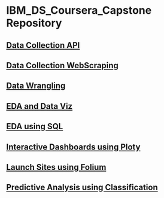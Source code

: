 # IBM_DS_Coursera_Capstone Repository

## [Data Collection API](https://dataplatform.cloud.ibm.com/analytics/notebooks/v2/bb0902e7-c3a5-4ae2-b70f-ebd6df7e338e/view?access_token=a08d41a8d90693c1a0ad7df0843acd54214fd6e94410714916be9f75a455c30f)

## [Data Collection WebScraping](https://dataplatform.cloud.ibm.com/analytics/notebooks/v2/2d91b537-a0cf-4a12-9399-45baebdec232/view?access_token=9f617a05c3c9333a1912e010a620d3c24288d8e289de8af056d8d2aefa8fcf21)

## [Data Wrangling](https://dataplatform.cloud.ibm.com/analytics/notebooks/v2/f759902e-1774-406e-b854-500a412d90eb/view?access_token=c5c1acb6b8b6583f4f55eead6bee13a9a00471e48c1890a2637ec3bf67070514)

## [EDA and Data Viz](https://dataplatform.cloud.ibm.com/analytics/notebooks/v2/fef6140f-ab1a-4c97-b2ca-f49f2d99088c/view?access_token=323963396cb43dcc15fca6af22e24038806a0aad15ad590b57a09113c2cf3f0e)

## [EDA using SQL](https://dataplatform.cloud.ibm.com/analytics/notebooks/v2/ef2ec83c-4124-44b5-9e0b-62e9fc9a176d/view?access_token=341056edcee5610bc256a7cb58d94ed048d7392e7f3911c56643b24b83dcc308)

## [Interactive Dashboards using Ploty](https://dataplatform.cloud.ibm.com/analytics/notebooks/v2/e1c3bde8-b752-486b-8120-6360fcf0c0dc/view?access_token=c0eaa755319106df2b597c8adb1099f4da9f79df6098ac910b0f70c8e4759a82)

## [Launch Sites using Folium](https://dataplatform.cloud.ibm.com/analytics/notebooks/v2/6e53539e-3f86-4673-b38a-a6ed071c0323/view?access_token=72aaafc2a57cdd400733b9d0241a744517b3a55593e7fdefd31311c3419da215)

## [Predictive Analysis using Classification](https://dataplatform.cloud.ibm.com/analytics/notebooks/v2/c5be371d-eb36-4144-a13f-1f5346ea0f56/view?access_token=e549e956b0fa765c1c01ea71bd0d0b44415f316ec4c995bbce281b27ef1fde46)
